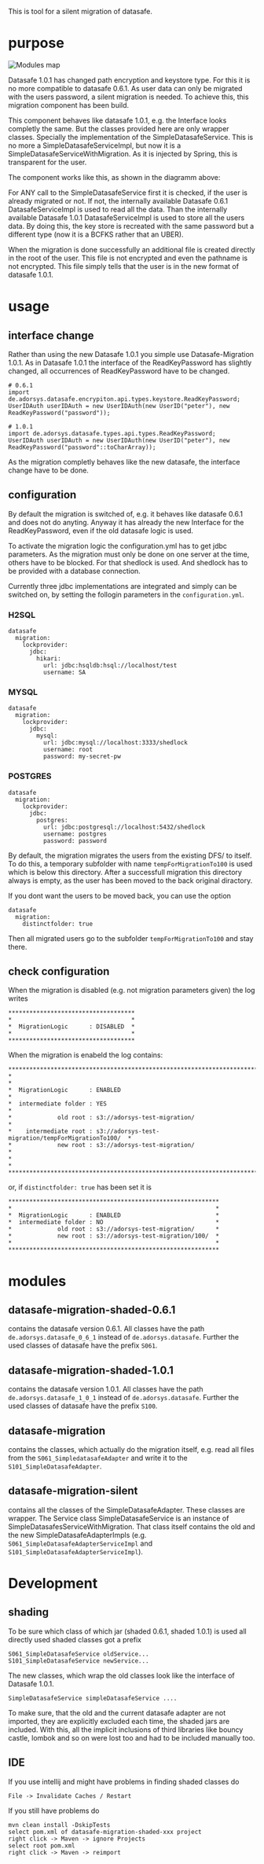 This is tool for a silent migration of datasafe.

# purpose  
![Modules map](http://www.plantuml.com/plantuml/proxy?src=https://raw.githubusercontent.com/adorsys/datasafe-migration/develop/docs/diagrams/silent-migration.puml&fmt=svg&vvv=1&sanitize=true)

Datasafe 1.0.1 has changed path encryption and keystore type. For this it is no more compatible to datasafe 0.6.1.
As user data can only be migrated with the users password, a silent migration is needed. To achieve this, this migration component has been build.

This component behaves like datasafe 1.0.1, e.g. the Interface looks completly the same.
But the classes provided here are only wrapper classes. Specially the implementation of the SimpleDatasafeService.
This is no more a SimpleDatasafeServiceImpl, but now it is a SimpleDatasafeServiceWithMigration. As it is injected by Spring,
this is transparent for the user.

The component works like this, as shown in the diagramm above: 

For ANY call to the SimpleDatasafeService first it is checked, if the user 
is already migrated or not. If not, the internally available Datasafe 0.6.1 DatasafeServiceImpl is used
to read all the data. Than the internally available Datasafe 1.0.1 DatasafeServiceImpl is used to 
store all the users data. By doing this, the key store is recreated with the 
same password but a different type (now it is a BCFKS rather that an UBER).

When the migration is done successfully an additional file is created directly in the 
root of the user. This file is not encrypted and even the pathname is not encrypted.
This file simply tells that the user is in the new format of datasafe 1.0.1.

# usage

## interface change
Rather than using the new Datasafe 1.0.1 you simple use Datasafe-Migration 1.0.1. As in Datasafe
1.0.1 the interface of the ReadKeyPassword has slightly changed, all occurrences of 
ReadKeyPassword have to be changed.

```
# 0.6.1
import de.adorsys.datasafe.encrypiton.api.types.keystore.ReadKeyPassword;
UserIDAuth userIDAuth = new UserIDAuth(new UserID("peter"), new ReadKeyPassword("password"));
```


```
# 1.0.1
import de.adorsys.datasafe.types.api.types.ReadKeyPassword;
UserIDAuth userIDAuth = new UserIDAuth(new UserID("peter"), new ReadKeyPassword("password"::toCharArray));
``` 

As the migration completly behaves like the new datasafe, the interface change have to be done.

## configuration

By default the migration is switched of, e.g. it behaves like datasafe 0.6.1 and does not do anyting.
Anyway it has already the new Interface for the ReadKeyPassword, even if the old datasafe logic is used.

To activate the migration logic the configuration.yml has to get jdbc parameters. As the migration must only be 
done on one server at the time, others have to be blocked. For that shedlock is used.
And shedlock has to be provided with a database connection.

Currently three jdbc implementations are integrated and simply can be switched on, by setting the follogin
parameters in the <code>configuration.yml</code>. 

### H2SQL
```
datasafe
  migration:
    lockprovider:
      jdbc:
        hikari:
          url: jdbc:hsqldb:hsql://localhost/test
          username: SA
```

### MYSQL
```
datasafe
  migration:
    lockprovider:
      jdbc:
        mysql:
          url: jdbc:mysql://localhost:3333/shedlock
          username: root
          password: my-secret-pw
```
### POSTGRES
```
datasafe
  migration:
    lockprovider:
      jdbc:
        postgres:
          url: jdbc:postgresql://localhost:5432/shedlock
          username: postgres
          password: password
```

By default, the migration migrates the users from the existing DFS/<directory> to itself. To do this,
a temporary subfolder with name <code>tempForMigrationTo100</code> is used which is below this directory.
After a successfull migration this directory always is empty, as the user has been moved to the back original
diractory.

If you dont want the users to be moved back, you can use the option

```
datasafe
  migration:
    distinctfolder: true 
```
Then all migrated users go to the subfolder <code>tempForMigrationTo100</code> and stay there.

## check configuration

When the migration is disabled (e.g. not migration parameters given) the log writes 
```
************************************
*                                  *
*  MigrationLogic      : DISABLED  *
*                                  *
************************************
```
When the migration is enabeld the log contains:

```
******************************************************************************
*                                                                            *
*  MigrationLogic      : ENABLED                                             *
*  intermediate folder : YES                                                 *
*             old root : s3://adorsys-test-migration/                        *
*    intermediate root : s3://adorsys-test-migration/tempForMigrationTo100/  *
*             new root : s3://adorsys-test-migration/                        *
*                                                                            *
******************************************************************************
```
or, if <code>distinctfolder: true</code> has been set it is 
```
************************************************************
*                                                          *
*  MigrationLogic      : ENABLED                           *
*  intermediate folder : NO                                *
*             old root : s3://adorsys-test-migration/      *
*             new root : s3://adorsys-test-migration/100/  *
*                                                          *
************************************************************
```


# modules
## datasafe-migration-shaded-0.6.1
contains the datasafe version 0.6.1. All classes have the path <code>de.adorsys.datasafe_0_6_1</code>
 instead of <code>de.adorsys.datasafe</code>. Further the used classes of datasafe have the prefix 
 <code>S061</code>.
## datasafe-migration-shaded-1.0.1
contains the datasafe version 1.0.1. All classes have the path <code>de.adorsys.datasafe_1_0_1</code>
 instead of <code>de.adorsys.datasafe</code>. Further the used classes of datasafe have the prefix 
 <code>S100</code>.
## datasafe-migration
contains the classes, which actually do the migration itself, e.g. read all files
from the <code>S061_SimpledatasafeAdapter</code> and write it to the <code>S101_SimpleDatasafeAdapter</code>.
## datasafe-migration-silent
contains all the classes of the SimpleDatasafeAdapter. These classes are wrapper. The Service class
SimpleDatasafeService is an instance of SimpleDatasafesServiceWithMigration. That class itself
contains the old and the new SimpleDatasafeAdapterImpls (e.g. <code>S061_SimpleDatasafeAdapterServiceImpl</code>
and <code>S101_SimpleDatasafeAdapterServiceImpl</code>).

 
# Development
## shading
To be sure which class of which jar (shaded 0.6.1, shaded 1.0.1) is used 
all directly used shaded classes got a prefix
```
S061_SimpleDatasafeService oldService...
S101_SimpleDatasafeService newService...
```
The new classes, which wrap the old classes look like the interface of
Datasafe 1.0.1.

```
SimpleDatasafeService simpleDatasafeService ....
``` 

To make sure, that the old and the current datasafe adapter are not imported, they are
explicitly excluded each time, the shaded jars are included. With  this, all
the implicit inclusions of third libraries like bouncy castle, lombok and so on
were lost too and had to be included manually too.

## IDE

If you use intellij and might have problems in finding shaded classes do
```
File -> Invalidate Caches / Restart
```

If you still have problems do
```
mvn clean install -DskipTests
select pom.xml of datasafe-migration-shaded-xxx project
right click -> Maven -> ignore Projects
select root pom.xml
right click -> Maven -> reimport
``` 





